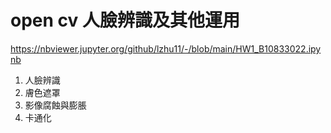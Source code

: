# open cv 人臉辨識及其他運用
https://nbviewer.jupyter.org/github/lzhu11/-/blob/main/HW1_B10833022.ipynb 
1. 人臉辨識
2. 膚色遮罩
3. 影像腐蝕與膨脹
4. 卡通化
